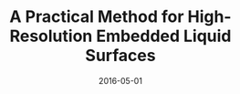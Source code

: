 ---
title: A Practical Method for High-Resolution Embedded Liquid Surfaces

authors:
  - name: Goldade, Ryan
  - name: Batty, Christopher
  - name: Wojtan, Chris
    id: chriswojtan


publication: Computer Graphics Forum 35(2)
date: 2016-05-01
paper: http://poisson.cs.uwaterloo.ca/papers/errorcorrection.pdf
project: http://poisson.cs.uwaterloo.ca/errorcorrection/
---